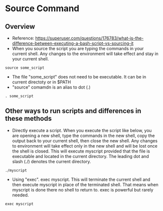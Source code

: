 # Source Command

## Overview
* Reference: https://superuser.com/questions/176783/what-is-the-difference-between-executing-a-bash-script-vs-sourcing-it
* When you source the script you are typing the commands in your current shell. Any changes to the environment will take effect and stay in your current shell.
```
source some_script
```
* The file "some_script" does not need to be executable. It can be in current directoty or in $PATH
* "source" comamdn is an alias to dot (.)
```
. some_script
```

## Other ways to run scripts and differences in these methods
* Directly execute a script. When you execute the script like below, you are opening a new shell, type the commands in the new shell, copy the output back to your current shell, then close the new shell. Any changes to environment will take effect only in the new shell and will be lost once the shell is closed. This will execute myscript provided that the file is executable and located in the current directory. The leading dot and slash (./) denotes the current directory.
```
./myscript
```
* Using "exec". exec myscript. This will terminate the current shell and then execute myscript in place of the terminated shell. That means when myscript is done there no shell to return to. exec is powerful but rarely needed.
```
exec myscript
```
